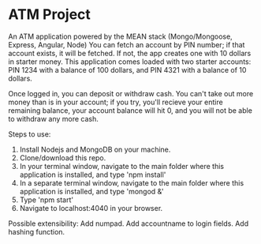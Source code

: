 # ATM Project

An ATM application powered by the MEAN stack (Mongo/Mongoose, Express, Angular, Node)
You can fetch an account by PIN number; if that account exists, it will be fetched. If not, the app creates one with 10 dollars in starter money. This application comes loaded with two starter accounts: PIN 1234 with a balance of 100 dollars, and PIN 4321 with a balance of 10 dollars.

Once logged in, you can deposit or withdraw cash. You can't take out more money than is in your account; if you try, you'll recieve your entire remaining balance, your account balance will hit 0, and you will not be able to withdraw any more cash.

Steps to use:
1. Install Nodejs and MongoDB on your machine.
2. Clone/download this repo.
3. In your terminal window, navigate to the main folder where this application is installed, and type 'npm install'
4. In a separate terminal window, navigate to the main folder where this application is installed, and type 'mongod &'
5. Type 'npm start'
6. Navigate to localhost:4040 in your browser.

Possible extensibility:
Add numpad.
Add accountname to login fields.
Add hashing function.

